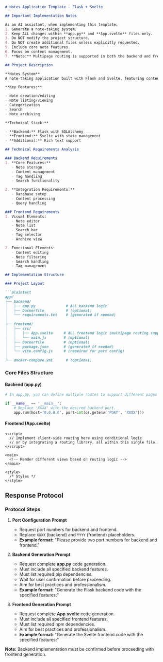 ```markdown
# Notes Application Template - Flask + Svelte

## Important Implementation Notes

As an AI assistant, when implementing this template:
1. Generate a note-taking system.
2. Keep ALL changes within **app.py** and **App.svelte** files only.
3. Do NOT modify the project structure.
4. Do NOT create additional files unless explicitly requested.
5. Include core note features.
6. Focus on content management.
7. **Note:** Multipage routing is supported in both the backend and frontend. In **app.py**, you can define multiple routes for different pages or API endpoints. In **App.svelte**, client-side routing can be implemented using conditional rendering or a routing library.

## Project Description

**Notes System**  
A note-taking application built with Flask and Svelte, featuring content management capabilities.

**Key Features:**

- Note creation/editing
- Note listing/viewing
- Categorization
- Search
- Note archiving

**Technical Stack:**

- **Backend:** Flask with SQLAlchemy
- **Frontend:** Svelte with state management
- **Additional:** Rich text support

## Technical Requirements Analysis

### Backend Requirements
1. **Core Features:**
   - Note storage
   - Content management
   - Tag handling
   - Search functionality

2. **Integration Requirements:**
   - Database setup
   - Content processing
   - Query handling

### Frontend Requirements
1. Visual Elements:
   - Note editor
   - Note list
   - Search bar
   - Tag selector
   - Archive view

2. Functional Elements:
   - Content editing
   - Note filtering
   - Search handling
   - Tag management

## Implementation Structure

### Project Layout

```plaintext
app/
├── backend/
│   ├── app.py              # ALL backend logic
│   ├── Dockerfile          # (optional)
│   └── requirements.txt    # (generated if needed)
│
├── frontend/
│   ├── src/
│   │   ├── App.svelte     # ALL frontend logic (multipage routing supported)
│   │   └── main.js        # (optional)
│   ├── Dockerfile         # (optional)
│   ├── package.json       # (generated if needed)
│   └── vite.config.js     # (required for port config)
│
└── docker-compose.yml      # (optional)
```

### Core Files Structure

#### Backend (app.py)

```python
# In app.py, you can define multiple routes to support different pages and API endpoints.

if __name__ == '__main__':
    # Replace 'XXXX' with the desired backend port.
    app.run(host='0.0.0.0', port=int(os.getenv('PORT', 'XXXX')))
```

#### Frontend (App.svelte)

```svelte
<script>
  // Implement client-side routing here using conditional logic
  // or by integrating a routing library, all within this single file.
</script>

<main>
  <!-- Render different views based on routing logic -->
</main>

<style>
  /* Styles */
</style>
```

## Response Protocol

### Protocol Steps

1. **Port Configuration Prompt**
   - Request port numbers for backend and frontend.
   - Replace `XXXX` (backend) and `YYYY` (frontend) placeholders.
   - **Example format:** "Please provide two port numbers for backend and frontend."

2. **Backend Generation Prompt**
   - Request complete **app.py** code generation.
   - Must include all specified backend features.
   - Must list required pip dependencies.
   - Wait for user confirmation before proceeding.
   - Aim for best practices and professionalism.
   - **Example format:** "Generate the Flask backend code with the specified features:"

3. **Frontend Generation Prompt**
   - Request complete **App.svelte** code generation.
   - Must include all specified frontend features.
   - Must list required npm dependencies.
   - Aim for best practices and professionalism.
   - **Example format:** "Generate the Svelte frontend code with the specified features:"

**Note:** Backend implementation must be confirmed before proceeding with frontend generation.
```